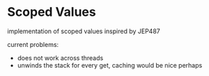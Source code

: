 # Scoped Values

implementation of scoped values inspired by JEP487

current problems:
- does not work across threads
- unwinds the stack for every get, caching would be nice perhaps
